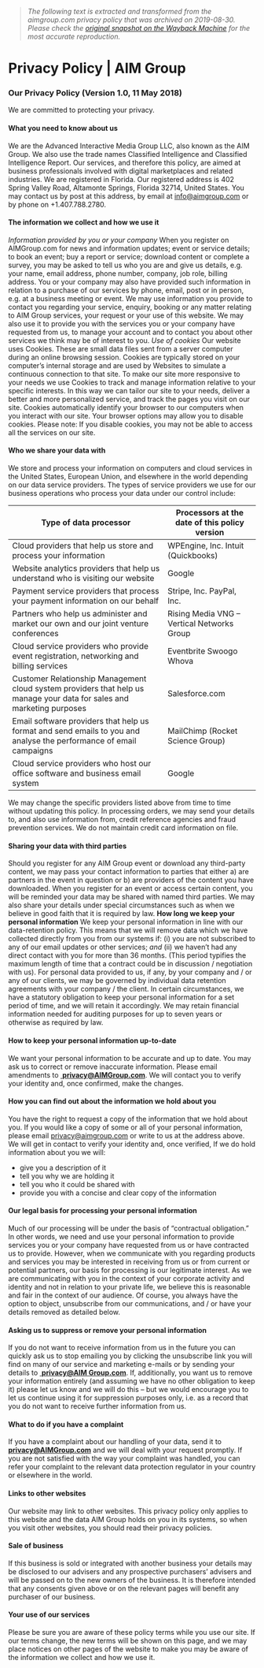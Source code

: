 > *The following text is extracted and transformed from the aimgroup.com privacy policy that was archived on 2019-08-30. Please check the [original snapshot on the Wayback Machine](https://web.archive.org/web/20190830082312id_/https%3A//aimgroup.com/privacy-policy) for the most accurate reproduction.*

# Privacy Policy | AIM Group

### **Our Privacy Policy (Version 1.0, 11 May 2018)**

We are committed to protecting your privacy.  

#### **What you need to know about us**

We are the Advanced Interactive Media Group LLC, also known as the AIM Group. We also use the trade names Classified Intelligence and Classified Intelligence Report. Our services, and therefore this policy, are aimed at business professionals involved with digital marketplaces and related industries. We are registered in Florida. Our registered address is 402 Spring Valley Road, Altamonte Springs, Florida 32714, United States. You may contact us by post at this address, by email at [info@aimgroup.com](mailto:info@aimgroup.com) or by phone on +1.407.788.2780.  

#### **The information we collect and how we use it**

_Information provided by you or your company_ When you register on AIMGroup.com for news and information updates; event or service details; to book an event; buy a report or service; download content or complete a survey, you may be asked to tell us who you are and give us details, e.g. your name, email address, phone number, company, job role, billing address. You or your company may also have provided such information in relation to a purchase of our services by phone, email, post or in person, e.g. at a business meeting or event. We may use information you provide to contact you regarding your service, enquiry, booking or any matter relating to AIM Group services, your request or your use of this website. We may also use it to provide you with the services you or your company have requested from us, to manage your account and to contact you about other services we think may be of interest to you. _Use of cookies_ Our website uses Cookies. These are small data files sent from a server computer during an online browsing session. Cookies are typically stored on your computer’s internal storage and are used by Websites to simulate a continuous connection to that site. To make our site more responsive to your needs we use Cookies to track and manage information relative to your specific interests. In this way we can tailor our site to your needs, deliver a better and more personalized service, and track the pages you visit on our site. Cookies automatically identify your browser to our computers when you interact with our site. Your browser options may allow you to disable cookies. Please note: If you disable cookies, you may not be able to access all the services on our site.  

#### **Who we share your data with**

We store and process your information on computers and cloud services in the United States, European Union, and elsewhere in the world depending on our data service providers. The types of service providers we use for our business operations who process your data under our control include:

**Type of data processor** | **Processors at the date of this policy version**  
---|---  
Cloud providers that help us store and process your information | WPEngine, Inc. Intuit (Quickbooks)  
Website analytics providers that help us understand who is visiting our website | Google  
Payment service providers that process your payment information on our behalf | Stripe, Inc. PayPal, Inc.  
Partners who help us administer and market our own and our joint venture conferences | Rising Media VNG – Vertical Networks Group  
Cloud service providers who provide event registration, networking and billing services | Eventbrite Swoogo Whova  
Customer Relationship Management cloud system providers that help us manage your data for sales and marketing purposes | Salesforce.com    
Email software providers that help us format and send emails to you and analyse the performance of email campaigns | MailChimp (Rocket Science Group)  
Cloud service providers who host our office software and business email system | Google  
  
We may change the specific providers listed above from time to time without updating this policy. In processing orders, we may send your details to, and also use information from, credit reference agencies and fraud prevention services. We do not maintain credit card information on file.  

#### **Sharing your data with third parties**

Should you register for any AIM Group event or download any third-party content, we may pass your contact information to parties that either a) are partners in the event in question or b) are providers of the content you have downloaded. When you register for an event or access certain content, you will be reminded your data may be shared with named third parties. We may also share your details under special circumstances such as when we believe in good faith that it is required by law. **How long we keep your personal information** We keep your personal information in line with our data-retention policy. This means that we will remove data which we have collected directly from you from our systems if: (i) you are not subscribed to any of our email updates or other services; _and_ (ii) we haven’t had any direct contact with you for more than 36 months. (This period typifies the maximum length of time that a contract could be in discussion / negotiation with us). For personal data provided to us, if any, by your company and / or any of our clients, we may be governed by individual data retention agreements with your company / the client. In certain circumstances, we have a statutory obligation to keep your personal information for a set period of time, and we will retain it accordingly. We may retain financial information needed for auditing purposes for up to seven years or otherwise as required by law.  

#### **How to keep your personal information up-to-date**

We want your personal information to be accurate and up to date. You may ask us to correct or remove inaccurate information. Please email amendments to [ **privacy@AIMGroup.com**](mailto:privacy@AIMGroup.com). We will contact you to verify your identity and, once confirmed, make the changes.  

#### **How you can find out about the information we hold about you**

You have the right to request a copy of the information that we hold about you. If you would like a copy of some or all of your personal information, please email [privacy@aimgroup.com](mailto:privacy@aimgroup.com) or write to us at the address above. We will get in contact to verify your identity and, once verified, If we do hold information about you we will:

  * give you a description of it
  * tell you why we are holding it
  * tell you who it could be shared with
  * provide you with a concise and clear copy of the information



#### **Our legal basis for processing your personal information**

Much of our processing will be under the basis of “contractual obligation.” In other words, we need and use your personal information to provide services you or your company have requested from us or have contracted us to provide. However, when we communicate with you regarding products and services you may be interested in receiving from us or from current or potential partners, our basis for processing is our legitimate interest. As we are communicating with you in the context of your corporate activity and identity and not in relation to your private life, we believe this is reasonable and fair in the context of our audience. Of course, you always have the option to object, unsubscribe from our communications, and / or have your details removed as detailed below.  

#### **Asking us to suppress or remove your personal information**

If you do not want to receive information from us in the future you can quickly ask us to stop emailing you by clicking the unsubscribe link you will find on many of our service and marketing e-mails or by sending your details to [ **privacy@AIM Group.com**](mailto:privacy@dataiq.co.uk). If, additionally, you want us to remove your information entirely (and assuming we have no other obligation to keep it) please let us know and we will do this – but we would encourage you to let us continue using it for suppression purposes only, i.e. as a record that you do not want to receive further information from us.  

#### **What to do if you have a complaint**

If you have a complaint about our handling of your data, send it to [**privacy@AIMGroup.com**](mailto:privacy@AIMGroup.com) and we will deal with your request promptly. If you are not satisfied with the way your complaint was handled, you can refer your complaint to the relevant data protection regulator in your country or elsewhere in the world.  

#### **Links to other websites**

Our website may link to other websites. This privacy policy only applies to this website and the data AIM Group holds on you in its systems, so when you visit other websites, you should read their privacy policies.  

#### **Sale of business**

If this business is sold or integrated with another business your details may be disclosed to our advisers and any prospective purchasers’ advisers and will be passed on to the new owners of the business. It is therefore intended that any consents given above or on the relevant pages will benefit any purchaser of our business.  

#### **Your use of our services**

Please be sure you are aware of these policy terms while you use our site. If our terms change, the new terms will be shown on this page, and we may place notices on other pages of the website to make you may be aware of the information we collect and how we use it.
